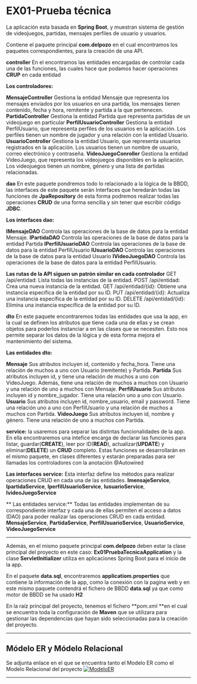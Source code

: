 # EX01-Prueba técnica

La aplicación esta basada en **Spring Boot**, y muestran sistema de gestión de videojuegos, partidas, mensajes perfiles de usuario y usuarios. 

Contiene el paquete principal **com.delpozo** en el cual encontramos los paquetes correspondientes, para la creación de una API.

**controller**
En el encontramos las entidades encargadas de controlar cada una de las funciones, las cuales hace que podamos hacer operaciones **CRUP** en cada entidad

**Los controladores:**

**MensajeController**
Gestiona la entidad Mensaje que representa los mensajes enviados por los usuarios en una partida, los mensajes tienen contenido, fecha y hora, remitente
y partida a la que pertenecen.
**PartidaController**
Gestiona la entidad Partida que representa partidas de un videojuego en particular
**PerfilUsuarioController**
Gestiona la entidad PerfilUsuario, que representa perfiles de los usuarios en la aplicación. Los perfiles tienen un nombre de jugador y una relación con la entidad Usuario.
**UsuarioController**
Gestiona la entidad Usuario, que representa usuarios registrados en la aplicación. Los usuarios tienen un nombre de usuario, correo electrónico y contraseña.
**VideoJuegoConroller**
Gestiona la entidad VideoJuego, que representa los videojuegos disponibles en la aplicación. Los videojuegos tienen un nombre, género y una lista de partidas relacionadas.
  
**dao** 
En este paquete pondremos todo lo relacionado a la lógica de la BBDD, las interfaces de este paquete serán Interfaces que heredarán todas las funciones de **JpaRepository** de esta forma podremos realizar todas las operaciones **CRUD** de una forma sencilla y sin tener que escribir código **JDBC**.

**Los interfaces dao:**

 **IMensajeDAO**
Controla las operaciones de la base de datos para la entidad Mensaje.
**IPartidaDAO**
Controla las operaciones de la base de datos para la entidad Partida
**IPerfilUsuarioDAO**
Controla las operaciones de la base de datos para la entidad PerfilUsuario
**IUsuarioDAO**
Controla las operaciones de la base de datos para la entidad Usuario
**IVideoJuegoDAO**
Controla las operaciones de la base de datos para la entidad PerfilUsuario.

**Las rutas de la API siguen un patrón similar en cada controlador**
GET /api/entidad:				Lista todas las instancias de la entidad.
POST /api/entidad:				Crea una nueva instancia de la entidad.
GET /api/entidad/{id}: 			Obtiene una instancia específica de la entidad por su ID.
PUT /api/entidad/{id}: 			Actualiza una instancia específica de la entidad por su ID.
DELETE /api/entidad/{id}: 		Elimina una instancia específica de la entidad por su ID.
  
**dto** 
En este paquete encontraremos todas las entidades que usa la app, en la cual se definen los atributos que tiene cada una de ellas y se crean objetos para poderlos instanciar a en las clases que se necesiten. Esto nos permite separar los datos de la lógica y de esta forma mejora el mantenimiento del sistema.

**Las entidades dto:**

**Mensaje**
Sus atributos incluyen id, contenido y fecha_hora. Tiene una relación de muchos a uno con Usuario (remitente) y Partida. 
**Partida**
Sus atributos incluyen id, y tiene una relación de muchos a uno con VideoJuego. Además, tiene una relación de muchos a muchos con Usuario y una relación de uno a muchos con Mensaje. 
**PerfilUsuario**
Sus atributos incluyen id y nombre_jugador. Tiene una relación uno a uno con Usuario.
**Usuario**
Sus atributos incluyen id, nombre_usuario, email y password. Tiene una relación uno a uno con PerfilUsuario y una relación de muchos a muchos con Partida.
**VideoJuego**
Sus atributos incluyen id, nombre y género. Tiene una relación de uno a muchos con Partida.

**service:**
la usaremos para separar las distintas funcionalidades de la app. En ella encontraremos una intefice encarga de declarar las funciones para listar, guardar(**CREATE**), leer por ID(**READ**), actualizar(**UPDATE**) y eliminar(**DELETE**) un **CRUD** completo.
Estas funciones se desarrollarán en el mismo paquete, en clases diferentes y estarán preparadas para ser llamadas los controladores con la anotación @Autowired

**Las interfaces service:**
Esta interfaz define los métodos para realizar operaciones CRUD en cada una de las entidades.
**ImensajeService**, **IpartidaService**, **IperfilUsuarioService**, **IusuarioService**, **IvideoJuegoService**

**  Las entidades service:**
Todas las entidades implementan de su correspondiente interfaz y cada una de ellas permiten el acceso a datos (DAO) para poder realizar las operaciones CRUD en cada entidad.
**MensajeService**, **PartidaService**, **PerfilUsuarioService**, **UsuarioService**, **VideoJuegoService**

------------
Además, en el mismo paquete principal **com.delpozo** deben estar la clase principal del proyecto en este caso: **Ex01PruebaTecnicaApplication** y la clase **ServletInitializer** utiliza en aplicaciones Spring Boot para el inicio de la app.

En el paquete **data.sql**, encontraremos **applicatiom.properties** que contiene la información de la app, como la conexión con la pagina web y en este mismo paquete contendrá el fichero de BBDD **data.sql** ya que como motor de BBDD se ha usado **H2**

En la raíz principal del proyecto, tenemos el fichero **pom.xml **en el cual se encuentra toda la configuración de **Maven** que se utilizara para gestionar las dependencias que hayan sido seleccionadas para la creación del proyecto.

------------
## Módelo ER y Módelo Relacional
Se adjunta enlace en el que se encuentra tanto el Modelo ER como el Modelo Relacional del proyecto
[![ModeloER](ModeloER "ModeloER")](https://github.com/AlbertoDPH/adph-tsystems-ex01/blob/master/EX01_PruebaTecnica.jpg "ModeloER")

------------
